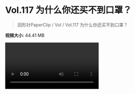 # Vol.117 为什么你还买不到口罩？

> 回形针PaperClip / Vol / Vol.117 为什么你还买不到口罩？

**视频大小**: 44.41 MB

<div class="video"><video src="https://file.hsyhx.top/video/PaperClip/Vol/117.mp4" controls preload>🤔 您的浏览器不支持 video 标签</video></div>